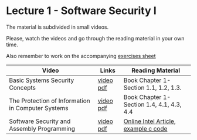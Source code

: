 # Lecture 1 - Software Security I

The material is subdivided in small videos.

Please, watch the videos and go through the reading material in your own time.

Also remember to work on the accompanying [exercises sheet](../exercises/EXERCISES1.html)

| Video                                             | Links                                                                                                                      | Reading Material                                                                                                                                                 |
|---------------------------------------------------|----------------------------------------------------------------------------------------------------------------------------|------------------------------------------------------------------------------------------------------------------------------------------------------------------|
| Basic Systems Security Concepts                   | [video](https://web.microsoftstream.com/video/74e4fcc9-49ea-4114-ae3a-d3dc26a1961b) [pdf](../slides/basic-concepts.pdf)    | Book Chapter 1- Section 1.1, 1.2, 1.3.                                                                                                                           |
| The Protection of Information in Computer Systems | [video](https://web.microsoftstream.com/video/99dca0d8-339e-418b-bbf5-97acfc4c6050) [pdf](../slides/saltzer-schroeder.pdf) | Book Chapter 1- Section 1.4, 4.1, 4.3, 4.4                                                                                                                       |
| Software Security and Assembly Programming        | [video](https://web.microsoftstream.com/video/03b76804-8a64-45e8-9111-aff5f467873d) [pdf](../slides/software-security.pdf) | [Online Intel Article](https://software.intel.com/content/www/us/en/develop/articles/introduction-to-x64-assembly.html), [example c code](../code/simple_prog.c) |


